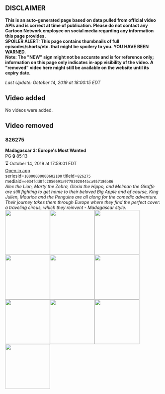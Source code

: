 ## DISCLAIMER
**This is an auto-generated page based on data pulled from official video APIs and is correct at time of publication. Please do not contact any Cartoon Network employee on social media regarding any information this page provides.**  
**SPOILER ALERT: This page contains thumbnails of full episodes/shorts/etc. that might be spoilery to you. YOU HAVE BEEN WARNED.**  
**Note: The "NEW" sign might not be accurate and is for reference only; information on this page only indicates in-app visibility of the video. A "removed" video here might still be available on the website until its expiry date.**  

_Last Update: October 14, 2019 at 18:00:15 EDT_
## Video added
No videos were added.
## Video removed
### 826275
**Madagascar 3: Europe's Most Wanted**  
PG 🔒 85:13  
⌛ October 14, 2019 at 17:59:01 EDT  
[Open in app](https://tinyurl.com/y455drpm)  
seriesid=`10000000000602100` titleid=`826275` mediaid=`e034fdd8fc2056691a9778302844bca957186b86`  
_Alex the Lion, Marty the Zebra, Gloria the Hippo, and Melman the Giraffe are still fighting to get home to their beloved Big Apple and of course, King Julien, Maurice and the Penguins are all along for the comedic adventure. Their journey takes them through Europe where they find the perfect cover: a traveling circus, which they reinvent - Madagascar style._  
<a href="https://s3.amazonaws.com/cartoonorchestrator/826275_001_1280x720.jpg"><img src="https://s3.amazonaws.com/cartoonorchestrator/826275_001_640x360.jpg" height="144px" /></a><a href="https://s3.amazonaws.com/cartoonorchestrator/826275_002_1280x720.jpg"><img src="https://s3.amazonaws.com/cartoonorchestrator/826275_002_640x360.jpg" height="144px" /></a><a href="https://s3.amazonaws.com/cartoonorchestrator/826275_003_1280x720.jpg"><img src="https://s3.amazonaws.com/cartoonorchestrator/826275_003_640x360.jpg" height="144px" /></a><a href="https://s3.amazonaws.com/cartoonorchestrator/826275_004_1280x720.jpg"><img src="https://s3.amazonaws.com/cartoonorchestrator/826275_004_640x360.jpg" height="144px" /></a><a href="https://s3.amazonaws.com/cartoonorchestrator/826275_005_1280x720.jpg"><img src="https://s3.amazonaws.com/cartoonorchestrator/826275_005_640x360.jpg" height="144px" /></a><a href="https://s3.amazonaws.com/cartoonorchestrator/826275_006_1280x720.jpg"><img src="https://s3.amazonaws.com/cartoonorchestrator/826275_006_640x360.jpg" height="144px" /></a><a href="https://s3.amazonaws.com/cartoonorchestrator/826275_007_1280x720.jpg"><img src="https://s3.amazonaws.com/cartoonorchestrator/826275_007_640x360.jpg" height="144px" /></a><a href="https://s3.amazonaws.com/cartoonorchestrator/826275_008_1280x720.jpg"><img src="https://s3.amazonaws.com/cartoonorchestrator/826275_008_640x360.jpg" height="144px" /></a><a href="https://s3.amazonaws.com/cartoonorchestrator/826275_009_1280x720.jpg"><img src="https://s3.amazonaws.com/cartoonorchestrator/826275_009_640x360.jpg" height="144px" /></a><a href="https://s3.amazonaws.com/cartoonorchestrator/826275_010_1280x720.jpg"><img src="https://s3.amazonaws.com/cartoonorchestrator/826275_010_640x360.jpg" height="144px" /></a>
